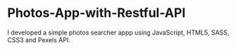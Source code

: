 # Photos-App-with-Restful-API
I developed a simple photos searcher appp using JavaScript, HTML5, SASS, CSS3 and Pexels API. 
